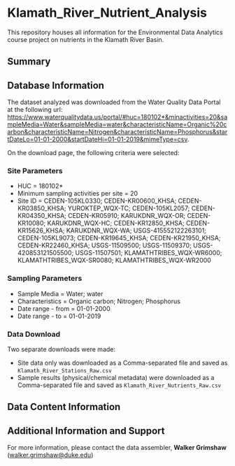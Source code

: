 # Klamath_River_Nutrient_Analysis
This repository houses all information for the Environmental Data Analytics course project on nutrients in the Klamath River Basin.

## Summary

## Database Information
The dataset analyzed was downloaded from the Water Quality Data Portal at the following url: https://www.waterqualitydata.us/portal/#huc=180102*&minactivities=20&sampleMedia=Water&sampleMedia=water&characteristicName=Organic%20carbon&characteristicName=Nitrogen&characteristicName=Phosphorus&startDateLo=01-01-2000&startDateHi=01-01-2019&mimeType=csv. 

On the download page, the following criteria were selected:

### Site Parameters

* HUC = 180102*
* Minimum sampling activities per site = 20
* Site ID = CEDEN-105KL0330; CEDEN-KR00600_KHSA; CEDEN-KR03850_KHSA; YUROKTEP_WQX-TC; CEDEN-105KL2057; CEDEN-KR04350_KHSA; CEDEN-KR05910; KARUKDNR_WQX-OR; CEDEN-KR10080; KARUKDNR_WQX-HC; CEDEN-KR12850_KHSA; CEDEN-KR15626_KHSA; KARUKDNR_WQX-WA; USGS-415552122263101; CEDEN-105KL9073; CEDEN-KR19645_KHSA; CEDEN-KR21950_KHSA; CEDEN-KR22460_KHSA; USGS-11509500; USGS-11509370; USGS-420853121505500; USGS-11507501; KLAMATHTRIBES_WQX-WR6000; KLAMATHTRIBES_WQX-SR0080; KLAMATHTRIBES_WQX-WR2000

### Sampling Parameters

* Sample Media = Water; water
* Characteristics = Organic carbon; Nitrogen; Phosphorus
* Date range - from = 01-01-2000
* Date range - to = 01-01-2019

### Data Download

Two separate downloads were made:

* Site data only was downloaded as a Comma-separated file and saved as `Klamath_River_Stations_Raw.csv`
* Sample results (physical/chemical metadata) were downloaded as a Comma-separated file and saved as `Klamath_River_Nutrients_Raw.csv`

## Data Content Information

## Additional Information and Support
For more information, please contact the data assembler, **Walker Grimshaw** (walker.grimshaw@duke.edu)